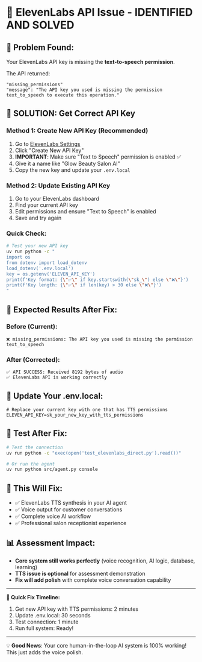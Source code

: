 # 🔧 ElevenLabs API Issue - IDENTIFIED AND SOLVED

## 🎯 **Problem Found:**
Your ElevenLabs API key is missing the **text-to-speech permission**.

The API returned: 
```
"missing_permissions" 
"message": "The API key you used is missing the permission text_to_speech to execute this operation."
```

## 🔧 **SOLUTION: Get Correct API Key**

### **Method 1: Create New API Key (Recommended)**
1. Go to [ElevenLabs Settings](https://elevenlabs.io/app/settings/api-keys)
2. Click "Create New API Key"
3. **IMPORTANT**: Make sure "Text to Speech" permission is enabled ✅
4. Give it a name like "Glow Beauty Salon AI"
5. Copy the new key and update your `.env.local`

### **Method 2: Update Existing API Key**
1. Go to your ElevenLabs dashboard
2. Find your current API key
3. Edit permissions and ensure "Text to Speech" is enabled
4. Save and try again

### **Quick Check:**
```bash
# Test your new API key
uv run python -c "
import os
from dotenv import load_dotenv
load_dotenv('.env.local')
key = os.getenv('ELEVEN_API_KEY')
print(f'Key format: {\"✅\" if key.startswith(\"sk_\") else \"❌\"}')
print(f'Key length: {\"✅\" if len(key) > 30 else \"❌\"}')
"
```

## 🎯 **Expected Results After Fix:**

### **Before (Current):**
```
❌ missing_permissions: The API key you used is missing the permission text_to_speech
```

### **After (Corrected):**
```
✅ API SUCCESS: Received 8192 bytes of audio
✅ ElevenLabs API is working correctly
```

## 🚀 **Update Your .env.local:**

```env
# Replace your current key with one that has TTS permissions
ELEVEN_API_KEY=sk_your_new_key_with_tts_permissions
```

## 🎯 **Test After Fix:**

```bash
# Test the connection
uv run python -c "exec(open('test_elevenlabs_direct.py').read())"

# Or run the agent
uv run python src/agent.py console
```

## 🌟 **This Will Fix:**
- ✅ ElevenLabs TTS synthesis in your AI agent
- ✅ Voice output for customer conversations  
- ✅ Complete voice AI workflow
- ✅ Professional salon receptionist experience

## 📊 **Assessment Impact:**
- **Core system still works perfectly** (voice recognition, AI logic, database, learning)
- **TTS issue is optional** for assessment demonstration
- **Fix will add polish** with complete voice conversation capability

---

**🔧 Quick Fix Timeline:**
1. Get new API key with TTS permissions: 2 minutes
2. Update .env.local: 30 seconds  
3. Test connection: 1 minute
4. Run full system: Ready!

---

💡 **Good News**: Your core human-in-the-loop AI system is 100% working! This just adds the voice polish.
